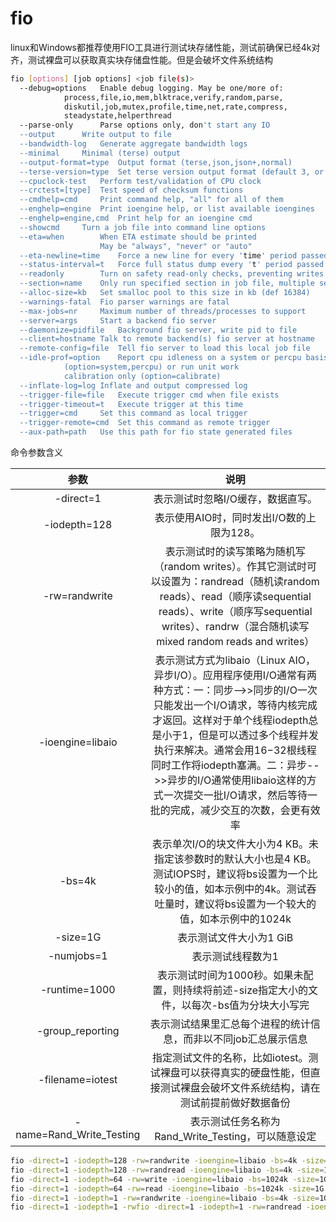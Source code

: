 # **fio**

linux和Windows都推荐使用FIO工具进行测试块存储性能，测试前确保已经4k对齐，测试裸盘可以获取真实块存储盘性能。但是会破坏文件系统结构

```bash
fio [options] [job options] <job file(s)>
  --debug=options	Enable debug logging. May be one/more of:
			process,file,io,mem,blktrace,verify,random,parse,
			diskutil,job,mutex,profile,time,net,rate,compress,
			steadystate,helperthread
  --parse-only		Parse options only, don't start any IO
  --output		Write output to file
  --bandwidth-log	Generate aggregate bandwidth logs
  --minimal		Minimal (terse) output
  --output-format=type	Output format (terse,json,json+,normal)
  --terse-version=type	Set terse version output format (default 3, or 2 or 4)
  --cpuclock-test	Perform test/validation of CPU clock
  --crctest=[type]	Test speed of checksum functions
  --cmdhelp=cmd		Print command help, "all" for all of them
  --enghelp=engine	Print ioengine help, or list available ioengines
  --enghelp=engine,cmd	Print help for an ioengine cmd
  --showcmd		Turn a job file into command line options
  --eta=when		When ETA estimate should be printed
            		May be "always", "never" or "auto"
  --eta-newline=time	Force a new line for every 'time' period passed
  --status-interval=t	Force full status dump every 't' period passed
  --readonly		Turn on safety read-only checks, preventing writes
  --section=name	Only run specified section in job file, multiple sections can be specified
  --alloc-size=kb	Set smalloc pool to this size in kb (def 16384)
  --warnings-fatal	Fio parser warnings are fatal
  --max-jobs=nr		Maximum number of threads/processes to support
  --server=args		Start a backend fio server
  --daemonize=pidfile	Background fio server, write pid to file
  --client=hostname	Talk to remote backend(s) fio server at hostname
  --remote-config=file	Tell fio server to load this local job file
  --idle-prof=option	Report cpu idleness on a system or percpu basis
			(option=system,percpu) or run unit work
			calibration only (option=calibrate)
  --inflate-log=log	Inflate and output compressed log
  --trigger-file=file	Execute trigger cmd when file exists
  --trigger-timeout=t	Execute trigger at this time
  --trigger=cmd		Set this command as local trigger
  --trigger-remote=cmd	Set this command as remote trigger
  --aux-path=path	Use this path for fio state generated files
```

命令参数含义

| 参数 | 说明 |
| :------: | :------: |
| -direct=1 | 表示测试时忽略I/O缓存，数据直写。 |
| -iodepth=128 | 表示使用AIO时，同时发出I/O数的上限为128。 |
| -rw=randwrite | 表示测试时的读写策略为随机写（random writes）。作其它测试时可以设置为：randread（随机读random reads）、read（顺序读sequential reads）、write（顺序写sequential writes）、randrw（混合随机读写mixed random reads and writes） |
| -ioengine=libaio | 表示测试方式为libaio（Linux AIO，异步I/O）。应用程序使用I/O通常有两种方式：一：同步-->>同步的I/O一次只能发出一个I/O请求，等待内核完成才返回。这样对于单个线程iodepth总是小于1，但是可以透过多个线程并发执行来解决。通常会用16−32根线程同时工作将iodepth塞满。二：异步-->>异步的I/O通常使用libaio这样的方式一次提交一批I/O请求，然后等待一批的完成，减少交互的次数，会更有效率 |
| -bs=4k | 表示单次I/O的块文件大小为4 KB。未指定该参数时的默认大小也是4 KB。测试IOPS时，建议将bs设置为一个比较小的值，如本示例中的4k。测试吞吐量时，建议将bs设置为一个较大的值，如本示例中的1024k |
| -size=1G | 表示测试文件大小为1 GiB |
| -numjobs=1 | 表示测试线程数为1 |
| -runtime=1000 | 表示测试时间为1000秒。如果未配置，则持续将前述-size指定大小的文件，以每次-bs值为分块大小写完 |
| -group_reporting | 表示测试结果里汇总每个进程的统计信息，而非以不同job汇总展示信息 |
| -filename=iotest | 指定测试文件的名称，比如iotest。测试裸盘可以获得真实的硬盘性能，但直接测试裸盘会破坏文件系统结构，请在测试前提前做好数据备份 |
| -name=Rand_Write_Testing | 表示测试任务名称为Rand_Write_Testing，可以随意设定 |

```bash
fio -direct=1 -iodepth=128 -rw=randwrite -ioengine=libaio -bs=4k -size=1G -numjobs=1 -runtime=1000 -group_reporting -filename=iotest -name=Rand_Write_Testing   # 测试随机写IOPS
fio -direct=1 -iodepth=128 -rw=randread -ioengine=libaio -bs=4k -size=1G -numjobs=1 -runtime=1000 -group_reporting -filename=iotest -name=Rand_Read_Testing     # 测试随机读IOPS
fio -direct=1 -iodepth=64 -rw=write -ioengine=libaio -bs=1024k -size=1G -numjobs=1 -runtime=1000 -group_reporting -filename=iotest -name=Write_PPS_Testing      # 测试顺序写吞吐量
fio -direct=1 -iodepth=64 -rw=read -ioengine=libaio -bs=1024k -size=1G -numjobs=1 -runtime=1000 -group_reporting -filename=iotest -name=Read_PPS_Testing        # 测试顺序读吞吐量
fio -direct=1 -iodepth=1 -rw=randwrite -ioengine=libaio -bs=4k -size=1G -numjobs=1 -group_reporting -filename=iotest -name=Rand_Write_Latency_Testing           # 测试随机写延时
fio -direct=1 -iodepth=1 -rwfio -direct=1 -iodepth=1 -rw=randread -ioengine=libaio -bs=4k -size=1G -numjobs=1 -group_reporting -filename=iotest -name=Rand_Read_Latency_Testingrandwrite -ioengine=libaio -bs=4k -size=1G -numjobs=1 -group_reporting -filename=iotest -name=Rand_Write_Latency_Testing         # 测试随机读延时

```
